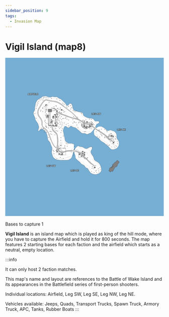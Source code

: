 ```yaml
---
sidebar_position: 9
tags:
  - Invasion Map
---
```

# Vigil Island (map8)

![](./img/Map8labels.webp)

Bases to capture	1

**Vigil Island** is an island map which is played as king of the hill mode, where you have to capture the Airfield and hold it for 800 seconds. The map features 2 starting bases for each faction and the airfield which starts as a neutral, empty location.



:::info

It can only host 2 faction matches.

This map's name and layout are references to the Battle of Wake Island and its appearances in the Battlefield series of first-person shooters.

Individual locations: Airfield, Leg SW, Leg SE, Leg NW, Leg NE.

Vehicles available: Jeeps, Quads, Transport Trucks, Spawn Truck, Armory Truck, APC, Tanks, Rubber Boats
:::